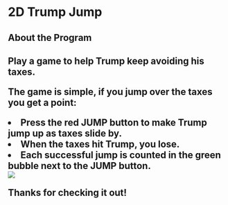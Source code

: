 <h1>2D Trump Jump</h1>

<h2>About the Program<h2>

<p>Play a game to help Trump keep avoiding his taxes.</p>

<p>The game is simple, if you jump over the taxes you get a point:
</p>

  <li>Press the red JUMP button to make Trump jump up as taxes slide by.</li>
  <li>When the taxes hit Trump, you lose.
  </li>
  <li>Each successful jump is counted in the green bubble next to the JUMP button.</li>
  <img src="https://media.giphy.com/media/EVpsK1jFBsgR8VXprG/giphy.gif"/>

Thanks for checking it out!
